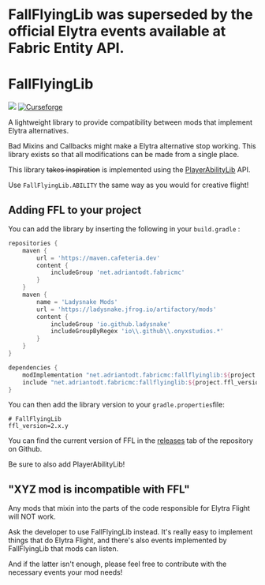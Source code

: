 # FallFlyingLib was superseded by the official Elytra events available at Fabric Entity API.

# FallFlyingLib

[![](https://jitpack.io/v/adriantodt/FallFlyingLib.svg)](https://jitpack.io/#adriantodt/FallFlyingLib) [![Curseforge](http://cf.way2muchnoise.eu/title/fallflyinglib.svg)](https://www.curseforge.com/minecraft/mc-mods/fallflyinglib)

A lightweight library to provide compatibility between mods that implement Elytra alternatives.

Bad Mixins and Callbacks might make a Elytra alternative stop working. This library exists so that all modifications can
be made from a single place.

This library ~~takes inspiration~~ is implemented using
the [PlayerAbilityLib](https://github.com/Ladysnake/PlayerAbilityLib) API.

Use `FallFlyingLib.ABILITY` the same way as you would for creative flight!

## Adding FFL to your project

You can add the library by inserting the following in your `build.gradle` :

```gradle
repositories {
    maven {
        url = 'https://maven.cafeteria.dev'
        content {
            includeGroup 'net.adriantodt.fabricmc'
        }
    }
    maven {
        name = 'Ladysnake Mods'
        url = 'https://ladysnake.jfrog.io/artifactory/mods'
        content {
            includeGroup 'io.github.ladysnake'
            includeGroupByRegex 'io\\.github\\.onyxstudios.*'
        }
    }
}

dependencies {
    modImplementation "net.adriantodt.fabricmc:fallflyinglib:${project.ffl_version}"
    include "net.adriantodt.fabricmc:fallflyinglib:${project.ffl_version}"
}
```

You can then add the library version to your `gradle.properties`file:

```properties
# FallFlyingLib
ffl_version=2.x.y
```

You can find the current version of FFL in the [releases](https://github.com/adriantodt/FallFlyingLib/releases) tab of
the repository on Github.

Be sure to also add PlayerAbilityLib!

## "XYZ mod is incompatible with FFL"

Any mods that mixin into the parts of the code responsible for Elytra Flight will NOT work.

Ask the developer to use FallFlyingLib instead. It's really easy to implement things that do Elytra Flight, and there's
also events implemented by FallFlyingLib that mods can listen.

And if the latter isn't enough, please feel free to contribute with the necessary events your mod needs!
